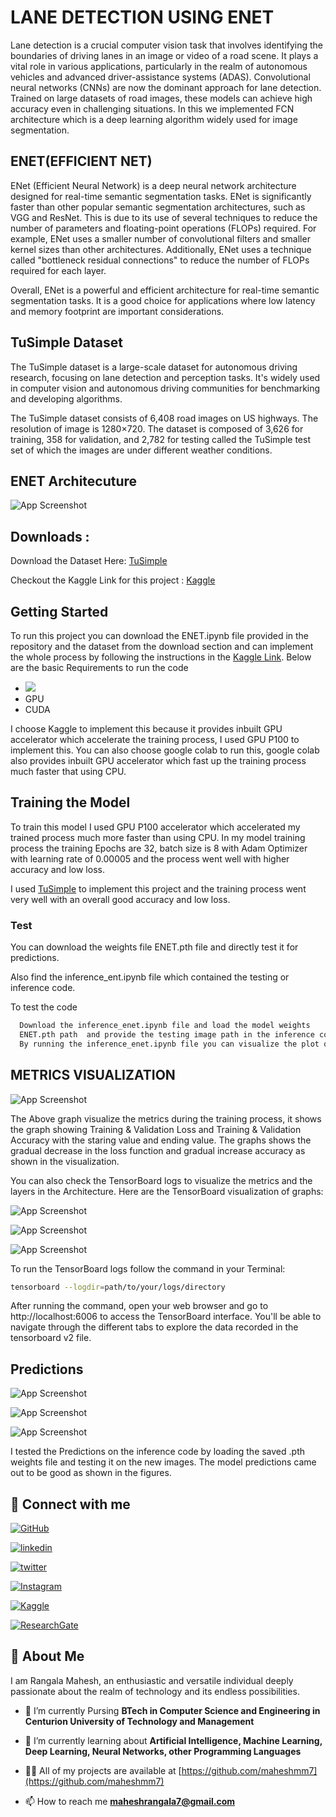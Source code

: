 
# **LANE DETECTION USING ENET**
Lane detection is a crucial computer vision task that involves identifying the boundaries of driving lanes in an image or video of a road scene. It plays a vital role in various applications, particularly in the realm of autonomous vehicles and advanced driver-assistance systems (ADAS).  Convolutional neural networks (CNNs) are now the dominant approach for lane detection. Trained on large datasets of road images, these models can achieve high accuracy even in challenging situations.  In this we implemented FCN architecture which is a deep learning algorithm widely used for image segmentation.
## ENET(EFFICIENT NET)
ENet (Efficient Neural Network) is a deep neural network architecture designed for real-time semantic segmentation tasks.    ENet is significantly faster than other popular semantic segmentation architectures, such as VGG and ResNet. This is due to its use of several techniques to reduce the number of parameters and floating-point operations (FLOPs) required. For example, ENet uses a smaller number of convolutional filters and smaller kernel sizes than other architectures. Additionally, ENet uses a technique called "bottleneck residual connections" to reduce the number of FLOPs required for each layer.

Overall, ENet is a powerful and efficient architecture for real-time semantic segmentation tasks. It is a good choice for applications where low latency and memory footprint are important considerations.


## TuSimple Dataset
The TuSimple dataset is a large-scale dataset for autonomous driving research, focusing on lane detection and perception tasks. It's widely used in computer vision and autonomous driving communities for benchmarking and developing algorithms.

The TuSimple dataset consists of 6,408 road images on US highways. The resolution of image is 1280×720. The dataset is composed of 3,626 for training, 358 for validation, and 2,782 for testing called the TuSimple test set of which the images are under different weather conditions.



## ENET Architecuture 

![App Screenshot](https://via.placeholder.com/468x300?text=App+Screenshot+Here)


## Downloads :    
Download the Dataset Here: [TuSimple](https://www.kaggle.com/datasets/manideep1108/tusimple)



Checkout the Kaggle Link for this project : [Kaggle](https://www.kaggle.com/code/rangalamahesh/lane-detection-using-enet)
## Getting Started 

To run this project you can download the ENET.ipynb file provided in the repository and the dataset from the download section and can implement the whole process by following the instructions in the [Kaggle Link](https://www.kaggle.com/code/rangalamahesh/lane-detection-using-enet).  Below are the basic Requirements to run the code 
  - ![](https://img.shields.io/badge/PyTorch-EE4C2C.svg?style=for-the-badge&logo=PyTorch&logoColor=white)
  - GPU
  - CUDA

I choose Kaggle to implement this because it provides inbuilt GPU accelerator which accelerate the training process, I used  GPU P100 to implement this.  You can also choose google colab to run this, google colab also provides inbuilt GPU accelerator which fast up the training process much faster that using CPU.
## Training the Model

To train this model I used  GPU P100 accelerator which accelerated my trained process much more faster than using CPU.  In my model training process the training Epochs are 32, batch size is 8 with Adam Optimizer with learning rate of 0.00005 and the process went well with higher accuracy and low loss. 

I used  [TuSimple](https://www.kaggle.com/datasets/manideep1108/tusimple) to implement this project and the training process went very well with an overall good accuracy and low loss. 



### Test 

You can download the weights file ENET.pth file and directly test it for predictions.  

Also find the inference_ent.ipynb file which contained the testing or inference code.

To test the code
```bash
  Download the inference_enet.ipynb file and load the model weights
  ENET.pth path  and provide the testing image path in the inference code. 
  By running the inference_enet.ipynb file you can visualize the plot of the predictions.
```

## METRICS VISUALIZATION

![App Screenshot](https://via.placeholder.com/468x300?text=App+Screenshot+Here)

The Above graph visualize the metrics during the training process, it shows the graph showing Training & Validation Loss and Training & Validation Accuracy with the staring value and ending value.  The graphs shows the gradual decrease in the loss function and gradual increase accuracy as shown in the visualization.

You can also check the TensorBoard logs to visualize the metrics and the layers in the Architecture.  Here are the TensorBoard visualization of graphs:

![App Screenshot](https://via.placeholder.com/468x300?text=App+Screenshot+Here)

![App Screenshot](https://via.placeholder.com/468x300?text=App+Screenshot+Here)

![App Screenshot](https://via.placeholder.com/468x300?text=App+Screenshot+Here)

To run the TensorBoard logs follow the command in your Terminal:
```bash
tensorboard --logdir=path/to/your/logs/directory
```
After running the command, open your web browser and go to http://localhost:6006 to access the TensorBoard interface. You'll be able to navigate through the different tabs to explore the data recorded in the tensorboard v2 file.
## Predictions 

![App Screenshot](https://via.placeholder.com/468x300?text=App+Screenshot+Here)

![App Screenshot](https://via.placeholder.com/468x300?text=App+Screenshot+Here)

![App Screenshot](https://via.placeholder.com/468x300?text=App+Screenshot+Here)

I tested the Predictions on the inference code by loading the saved .pth weights file and testing it on the new images.  The model predictions came out to be good as shown in the figures.

## 🔗 Connect with me
[![GitHub](https://img.shields.io/badge/github-%23121011.svg?style=for-the-badge&logo=github&logoColor=white)](https://github.com/maheshmm7)

[![linkedin](https://img.shields.io/badge/linkedin-0A66C2?style=for-the-badge&logo=linkedin&logoColor=white)](https://www.linkedin.com/in/rangala-mahesh-455163233/)

[![twitter](https://img.shields.io/badge/twitter-1DA1F2?style=for-the-badge&logo=twitter&logoColor=white)](https://twitter.com/MAHESHRANGALA13)


[![Instagram](https://img.shields.io/badge/Instagram-%23E4405F.svg?style=for-the-badge&logo=Instagram&logoColor=white)](https://www.instagram.com/mahesh_mm7/)


[![Kaggle](https://img.shields.io/badge/Kaggle-035a7d?style=for-the-badge&logo=kaggle&logoColor=white)](https://www.kaggle.com/rangalamahesh)

[![ResearchGate](https://img.shields.io/badge/ResearchGate-00CCBB?style=for-the-badge&logo=ResearchGate&logoColor=white)](https://www.researchgate.net/profile/Rangala-Mahesh)



## 🚀 About Me

I am Rangala Mahesh, an enthusiastic and versatile individual deeply passionate about the realm of technology and its endless possibilities.

- 🔭 I’m currently Pursing **BTech in Computer Science and Engineering in Centurion University of Technology and Management** 

- 🌱 I’m currently learning about **Artificial Intelligence, Machine Learning, Deep Learning, Neural Networks, other Programming Languages**

- 👨‍💻 All of my projects are available at [https://github.com/maheshmm7](https://github.com/maheshmm7)

- 📫 How to reach me **maheshrangala7@gmail.com**


